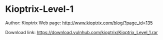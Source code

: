 # Kioptrix-Level-1

Author: Kioptrix
Web page: http://www.kioptrix.com/blog/?page_id=135

Download link: https://download.vulnhub.com/kioptrix/Kioptrix_Level_1.rar
